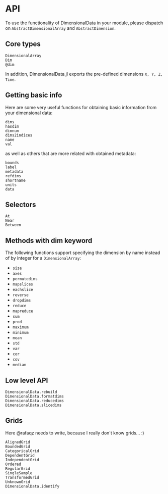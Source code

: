 # API
To use the functionality of DimensionalData in your module, please dispatch on `AbstractDimensionalArray` and `AbstractDimension`.
## Core types
```@docs
DimensionalArray
Dim
@dim
```
In addition, DimensionalData.jl exports the pre-defined dimensions `X, Y, Z, Time`.

## Getting basic info
Here are some very useful functions for obtaining basic information from your dimensional data:
```@docs
dims
hasdim
dimnum
dims2indices
name
val
```
as well as others that are more related with obtained metadata:
```@docs
bounds
label
metadata
refdims
shortname
units
data
```

## Selectors
```@docs
At
Near
Between
```

## Methods with dim keyword
The following functions support specifying the dimension by name instead of by integer for a `DimensionalArray`:

- `size`
- `axes`
- `permutedims`
- `mapslices`
- `eachslice`
- `reverse`
- `dropdims`
- `reduce`
- `mapreduce`
- `sum`
- `prod`
- `maximum`
- `minimum`
- `mean`
- `std `
- `var`
- `cor`
- `cov`
- `median`

## Low level API
```@docs
DimensionalData.rebuild
DimensionalData.formatdims
DimensionalData.reducedims
DimensionalData.slicedims
```

## Grids
Here @rafaqz needs to write, because I really don't know grids... :)
```@docs
AlignedGrid
BoundedGrid
CategoricalGrid
DependentGrid
IndependentGrid
Ordered
RegularGrid
SingleSample
TransformedGrid
UnknownGrid
DimensionalData.identify
```
